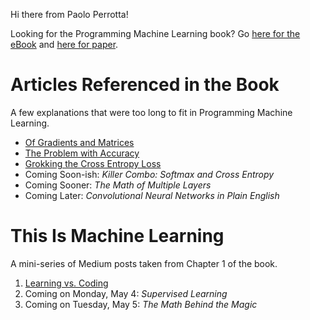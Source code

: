 Hi there from Paolo Perrotta!

Looking for the Programming Machine Learning book? Go [here for the eBook](https://pragprog.com/book/pplearn/programming-machine-learning) and [here for paper](https://www.amazon.com/gp/product/1680506609/ref=as_li_qf_asin_il_tl?ie=UTF8&tag=ductyp-20&creative=9325&linkCode=as2&creativeASIN=1680506609&linkId=21357a11b4a7bc9be95476540d1d3a09).

# Articles Referenced in the Book

A few explanations that were too long to fit in Programming Machine Learning.

* [Of Gradients and Matrices](https://medium.com/@nusco/of-gradients-and-matrices-1b19de65e5cd)
* [The Problem with Accuracy](https://medium.com/@nusco/the-problem-with-accuracy-3670891b908e)
* [Grokking the Cross Entropy Loss](https://medium.com/@nusco/grokking-the-cross-entropy-loss-cda6eb9ec307)
* Coming Soon-ish: _Killer Combo: Softmax and Cross Entropy_
* Coming Sooner: _The Math of Multiple Layers_
* Coming Later: _Convolutional Neural Networks in Plain English_

# This Is Machine Learning

A mini-series of Medium posts taken from Chapter 1 of the book.

1. [Learning vs. Coding](https://medium.com/@nusco/this-is-machine-learning-part-1-learning-vs-coding-789343df1e30)
2. Coming on Monday, May 4: _Supervised Learning_
3. Coming on Tuesday, May 5: _The Math Behind the Magic_
